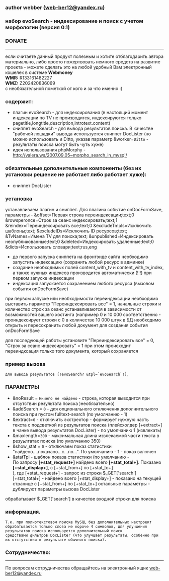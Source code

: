 ### author webber (web-ber12@yandex.ru)

### набор evoSearch - индексирование и поиск с учетом морфологии (версия 0.1)

### DONATE
---------
если считаете данный продукт полезным и хотите отблагодарить автора материально,
либо просто пожертвовать немного средств на развитие проекта - 
можете сделать это на любой удобный Вам электронный кошелек в системе <strong>Webmoney</strong><br>
<strong>WMR:</strong> R133161482227<br>
<strong>WMZ:</strong> Z202420836069<br>
с необязательной пометкой от кого и за что именно :)


### содержит:
- плагин evoSearch - для индексирования (в настоящий момент индексации по TV не производится, индексируются только pagetitle,longtitle,description,introtext.content)
- сниппет evoSearch - для вывода результатов поиска. В качестве "рабочей лошадки" вывода используется сниппет DocLister (но можно использовать и Ditto, указав параметр &worker=`Ditto` -  результаты поиска могут быть чуть хуже)
- идея использования phpMorphy - http://valera.ws/2007.09.05~morpho_search_in_mysql/


### обязательные дополнительные компоненты (без их установки решение не работает либо работает хуже):
- сниппет DocLister

### установка
устанавливаем плагин и сниппет. Для плагина событие onDocFormSave, 
параметры  - &offset=Первая строка переиндексации;text;0 &rowsperonce=Строк за сеанс индексировать;text;1 &reindex=Переиндексировать все;text;0 &excludeTmpls=Исключить шаблоны;text; &excludeIDs=Исключить ID ресурсов;text; &TvNames=Имена TV для поиска;text; &unpublished=Индексировать неопубликованные;text;0 &deleted=Индексировать удаленные;text;0 &dicts=Использовать словари;text;rus,eng

 * до первого запуска сниппета на фронтэнде сайта необходимо запустить индексацию (сохранить любой ресурс в админке)
 * создание необходимых полей content_with_tv и content_with_tv_index, а также нужных индексов производится автоматически (!!!) при первом запуске индексации
 * индексация запускается сохранением любого ресурса (вызовом события onDocFormSave)
 
при первом запуске или необходимости переиндексации необходимо выставить параметр "Переиндексировать все" = 1, начальные строки и количество строк за сеанс устанавливаются в зависимости от 
возможностей вашего хостинга (например 0 и 10 000 соответственно - проиндексирует строки с 0 в количестве 10 000 штук в БД
необходимо открыть и пересохранить любой документ для создания события onDocFormSave

для последующей работы установите "Переиндексировать все" = 0, "Строк за сеанс индексировать" = 1 
при этом происходит переиндксация только того документа, который сохраняется

### пример вызова
    для вывода результатов [!evoSearch? &tpl=`evoSearch`!], 

### ПАРАМЕТРЫ
 + &noResult = `Ничего не найдено` - строка, которая выводится при отсутствии результата поиска )необязательно)
 + &addSearch = `0` - для опционального отключения дополнительного поиска при пустом fulltext-search (по умолчанию - 1)
 + &extract=`0` - отключить экстректор - формирует нужную часть текста с подсветкой из результатов поиска (плейсхолдер [+extract+] в чанке вывода результатов DocLister) - по умолчанию 1 (извлекать)
 + &maxlength=`300` - максимальная длина извлекаемой части текста в резуьлтатах поиска (по умолчанию 350)
 + &show_stat = `0` - отключаем показ статистики "найдено....показано...с...по...". По умолчанию - 1 - показ включен
 + &statTpl - шаблон показа статистики (по умолчанию - <div class="evoSearch_info">По запросу <b>[+stat_request+]</b> найдено всего <b>[+stat_total+]</b>. Показано <b>[+stat_display+]</b>, c [+stat_from+] по [+stat_to+]</div> ), где
                [+stat_request+] - запрос из строки $_GET['search']
                [+stat_total+] - найдено всего
                [+stat_display+] - показано на текущей странице с [+stat_from+] по [+stat_to+] 
остальные параметры - дублируют параметры вызова DocLister

обрабатывает $_GET['search'] в качестве входной строки для поиска 
   
### информация. 
    Т.к. при полнотекстовом поиске MySQL без дополнительных настроект обрабатываются только слова не короче 4 символов, для улучшения результатов поиска используется дополнительный поиск 
    средствами фильтров DocLister (что улучшает результаты, особенно при их отстутствии в результате обычного поиска).


### Сотрудничество:
---------
По вопросам сотрудничества обращайтесь на электронный ящик web-ber12@yandex.ru